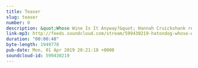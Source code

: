 ```yaml
---
title: Teaser
slug: teaser
number: 0
description: &quot;Whose Wine Is It Anyway?&quot; Hannah Cruickshank reviews celebrity wines. A new podcast on the Hat On Dog network.
link-mp3: http://feeds.soundcloud.com/stream/599430219-hatondog-whose-wine-is-it-anyway-ep0-teaser.mp3
duration: "00:00:48"
byte-length: 1949778
pub-date: Mon, 01 Apr 2019 20:21:18 +0000
soundcloud-id: 599430219
---
```


